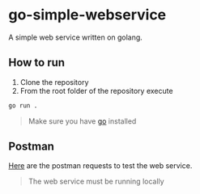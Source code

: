 # go-simple-webservice

A simple web service written on golang.

## How to run

1. Clone the repository
2. From the root folder of the repository execute

```bash
go run .
```

> Make sure you have [go](https://go.dev/dl/) installed

## Postman

[Here](https://www.postman.com/mikhailtse/workspace/mikhailtse/collection/1144017-1c53d34b-0745-4011-82fa-3fdde217c8d5?action=share&creator=1144017) are the postman requests to test the web service.

> The web service must be running locally
